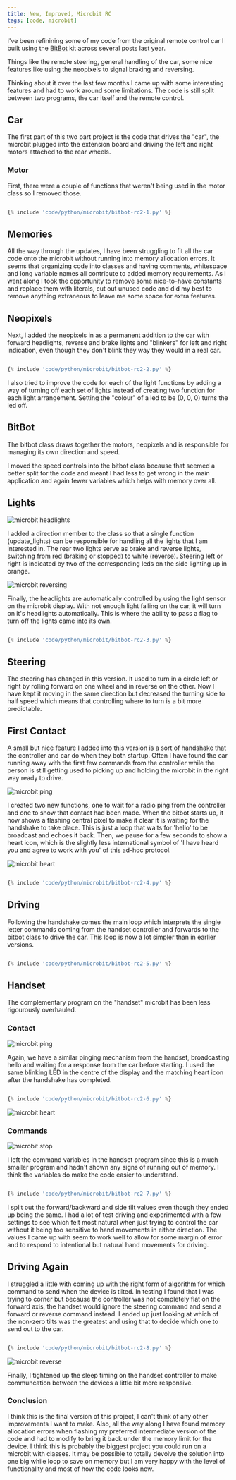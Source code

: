 ```yaml
---
title: New, Improved, Microbit RC
tags: [code, microbit]
---
```


I've been refinining some of my code from the original remote control car I built using the <a href="http://4tronix.co.uk/blog/?p=1490">BitBot</a> kit
across several posts last year.

Things like the remote steering, general handling of the car, some nice features like using the neopixels to signal braking and reversing.

Thinking about it over the last few months I came up with some interesting features and had to work around some limitations. The code is still split between
two programs, the car itself and the remote control.

## Car

The first part of this two part project is the code that drives the "car", the microbit plugged into the extension board and driving the left and right
motors attached to the rear wheels.

### Motor

First, there were a couple of functions that weren't being used in the motor class so I removed those.

```python

{% include 'code/python/microbit/bitbot-rc2-1.py' %}

```

## Memories

All the way through the updates, I have been struggling to fit all the car code onto the microbit without running into memory allocation
errors. It seems that organizing code into classes and having comments, whitespace and long variable names all contribute to added memory requirements. As I
went along I took the opportunity to remove some nice-to-have constants and replace them with literals, cut out unused code and did my best to
remove anything extraneous to leave me some space for extra features.

## Neopixels

Next, I added the neopixels in as a permanent addition to the car with forward headlights, reverse and brake lights and "blinkers" for left and right
indication, even though they don't blink they way they would in a real car.

```python

{% include 'code/python/microbit/bitbot-rc2-2.py' %}

```
I also tried to improve the code for each of the light functions by adding a way of turning off each set of lights instead of creating two function for each
light arrangement. Setting the "colour" of a led to be (0, 0, 0) turns the led off.

## BitBot

The bitbot class draws together the motors, neopixels and is responsible for managing its own direction and speed.

I moved the speed controls into the bitbot class because that seemed a better split for the code and meant I had less to get wrong in the main application 
and again fewer variables which helps with memory over all.

## Lights

![microbit headlights](/assets/img/posts/new-improved-microbit-rc/headlights.png)

I added a direction member to the class so that a single function (update_lights) can be responsible for handling all the lights that I am interested in. The rear 
two lights serve as brake and reverse lights, switching from red (braking or stopped) to white (reverse). Steering left or right is indicated by two of the
corresponding leds on the side lighting up in orange.

![microbit reversing](/assets/img/posts/new-improved-microbit-rc/rc-reverse.png)

Finally, the headlights are automatically controlled by using the light sensor on the microbit display. With not enough light falling on the car, it will turn
on it's headlights automatically. This is where the ability to pass a flag to turn off the lights came into its own.

```python

{% include 'code/python/microbit/bitbot-rc2-3.py' %}

```

## Steering

The steering has changed in this version. It used to turn in a circle left or right by rolling forward on one wheel and in reverse on the other. Now I have 
kept it moving in the same direction but decreased the turning side to half speed which means that controlling where to turn is a bit more predictable.

## First Contact

A small but nice feature I added into this version is a sort of handshake that the controller and car do when they both startup. Often I have found the car
running away with the first few commands from the controller while the person is still getting used to picking up and holding the microbit in the right way
ready to drive.

![microbit ping](/assets/img/posts/new-improved-microbit-rc/rc-ping.png)

I created two new functions, one to wait for a radio ping from the controller and one to show that contact had been made. When the bitbot starts up, it now
shows a flashing central pixel to make it clear it is waiting for the handshake to take place. This is just a loop that waits for 'hello' to be broadcast
and echoes it back. Then, we pause for a few seconds to show a heart icon, which is the slightly less international symbol of 'I have heard you and agree to work
with you' of this ad-hoc protocol.

![microbit heart](/assets/img/posts/new-improved-microbit-rc/rc-heart.png)

```python

{% include 'code/python/microbit/bitbot-rc2-4.py' %}

```

## Driving

Following the handshake comes the main loop which interprets the single letter commands coming from the handset controller and forwards to the bitbot class to
drive the car. This loop is now a lot simpler than in earlier versions.

```python

{% include 'code/python/microbit/bitbot-rc2-5.py' %}

```

## Handset

The complementary program on the "handset" microbit has been less rigourously overhauled.

### Contact

![microbit ping](/assets/img/posts/new-improved-microbit-rc/handset-ping.png)

Again, we have a similar pinging mechanism from the handset, broadcasting hello and waiting for a response from the car before starting. I used the same blinking
LED in the centre of the display and the matching heart icon after the handshake has completed.

```python

{% include 'code/python/microbit/bitbot-rc2-6.py' %}

```

![microbit heart](/assets/img/posts/new-improved-microbit-rc/handset-heart.png)

### Commands

![microbit stop](/assets/img/posts/new-improved-microbit-rc/handset-stop.png)

I left the command variables in the handset program since this is a much smaller program and hadn't shown any signs of running out of memory. I think the variables do make the 
code easier to understand.

```python

{% include 'code/python/microbit/bitbot-rc2-7.py' %}

```

I split out the forward/backward and side tilt values even though they ended up being the same. I had a lot of test driving and experimented with a few settings
to see which felt most natural when just trying to control the car without it being too sensitive to hand movements in either direction. The values I came up
with seem to work well to allow for some margin of error and to respond to intentional but natural hand movements for driving.

## Driving Again

I struggled a little with coming up with the right form of algorithm for which command to send when the device is tilted. In testing I found that I was trying to corner but 
because the controller was not completely flat on the forward axis, the handset would ignore the steering command and send a forward or reverse command instead. I ended up 
just looking at which of the non-zero tilts was the greatest and using that to decide which one to send out to the car.

```python

{% include 'code/python/microbit/bitbot-rc2-8.py' %}

```

![microbit reverse](/assets/img/posts/new-improved-microbit-rc/handset-reverse.png)

Finally, I tightened up the sleep timing on the handset controller to make communcation between the devices a little bit more responsive.

### Conclusion

I think this is the final version of this project, I can't think of any other improvements I want to make. Also, all the way along I have found memory allocation
errors when flashing my preferred intermediate version of the code and had to modify to bring it back under the memory limit for the device. I think this is probably 
the biggest project you could run on a microbit with classes. It may be possible to totally devolve the solution into one big while loop to save on memory but I am very 
happy with the level of functionality and most of how the code looks now.
